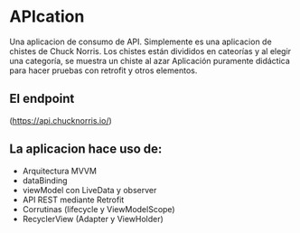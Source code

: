 # APIcation

Una aplicacion de consumo de API. Simplemente es una aplicacion de chistes de Chuck Norris.
Los chistes están divididos en cateorías y al elegir una categoría, se muestra un chiste al azar
Aplicación puramente didáctica para hacer pruebas con retrofit y otros elementos.


## El endpoint

(https://api.chucknorris.io/)


## La aplicacion hace uso de:

- Arquitectura MVVM
- dataBinding
- viewModel con LiveData y observer
- API REST mediante Retrofit
- Corrutinas (lifecycle y ViewModelScope)
- RecyclerView (Adapter y ViewHolder)
